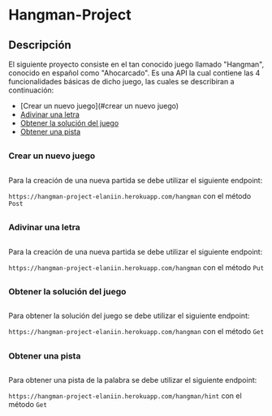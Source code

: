 # Hangman-Project

## Descripción

El siguiente proyecto consiste en el tan conocido juego llamado "Hangman", conocido en español como "Ahocarcado". Es una API la cual contiene las 4 funcionalidades básicas de dicho juego, las cuales se describiran a continuación:

- [Crear un nuevo juego](#crear un nuevo juego)
- [Adivinar una letra](#adivinarunaletra)
- [Obtener la solución del juego](#obtenerlasolucióndeljuego)
- [Obtener una pista](#obtenerunapista)

##
### Crear un nuevo juego
##

Para la creación de una nueva partida se debe utilizar el siguiente endpoint:

`https://hangman-project-elaniin.herokuapp.com/hangman` con el método `Post`

##
### Adivinar una letra
##

Para la creación de una nueva partida se debe utilizar el siguiente endpoint:

`https://hangman-project-elaniin.herokuapp.com/hangman` con el método `Put`

##
### Obtener la solución del juego
##

Para obtener la solución del juego se debe utilizar el siguiente endpoint:

`https://hangman-project-elaniin.herokuapp.com/hangman` con el método `Get`

##
### Obtener una pista
##

Para obtener una pista de la palabra se debe utilizar el siguiente endpoint:

`https://hangman-project-elaniin.herokuapp.com/hangman/hint` con el método `Get`
